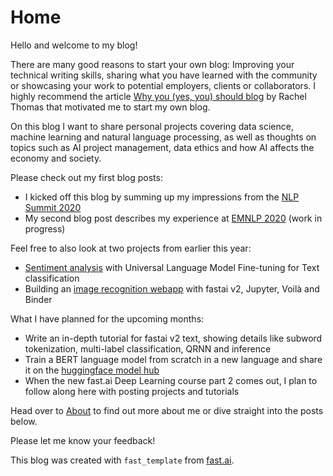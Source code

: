 # Home

Hello and welcome to my blog! 

There are many good reasons to start your own blog: Improving your technical writing skills, sharing what you have learned with the community or showcasing your work to potential employers, clients or collaborators. I highly recommend the article [Why you (yes, you) should blog](https://medium.com/@racheltho/why-you-yes-you-should-blog-7d2544ac1045) by Rachel Thomas that motivated me to start my own blog. 

On this blog I want to share personal projects covering data science, machine learning and natural language processing, as well as thoughts on topics such as AI project management, data ethics and how AI affects the economy and society. 

Please check out my first blog posts:
- I kicked off this blog by summing up my impressions from the [NLP Summit 2020](https://www.nlpsummit.org/) 
- My second blog post describes my experience at [EMNLP 2020](https://2020.emnlp.org/) (work in progress)

Feel free to also look at two projects from earlier this year: 
- [Sentiment analysis](https://github.com/stefan-jo/USAirlineSent/blob/master/tweets_ULMFit_final.ipynb) with Universal Language Model Fine-tuning for Text classification
- Building an [image recognition webapp](https://github.com/stefan-jo/guitar_classifier/blob/master/guitar_classifier_model.ipynb) with fastai v2, Jupyter, Voilà and Binder

What I have planned for the upcoming months:
- Write an in-depth tutorial for fastai v2 text, showing details like subword tokenization, multi-label classification, QRNN and inference
- Train a BERT language model from scratch in a new language and share it on the [huggingface model hub](https://huggingface.co/models)
- When the new fast.ai Deep Learning course part 2 comes out, I plan to follow along here with posting projects and tutorials

Head over to [About](https://stefan-jo.github.io/about.html) to find out more about me or dive straight into the posts below. 

Please let me know your feedback!

This blog was created with `fast_template` from [fast.ai](https://www.fast.ai/2020/01/16/fast_template/).


